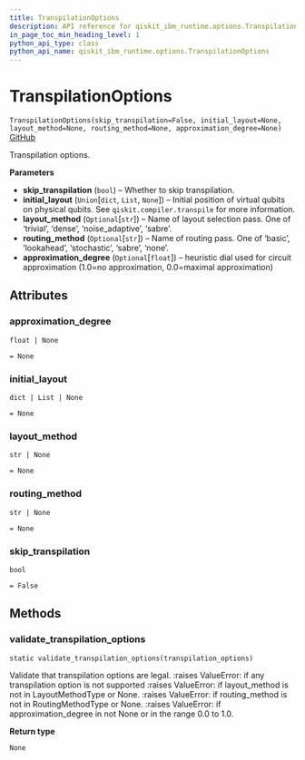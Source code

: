 ```yaml
---
title: TranspilationOptions
description: API reference for qiskit_ibm_runtime.options.TranspilationOptions
in_page_toc_min_heading_level: 1
python_api_type: class
python_api_name: qiskit_ibm_runtime.options.TranspilationOptions
---
```


# TranspilationOptions

<span id="qiskit_ibm_runtime.options.TranspilationOptions" />

`TranspilationOptions(skip_transpilation=False, initial_layout=None, layout_method=None, routing_method=None, approximation_degree=None)` [GitHub](https://github.com/qiskit/qiskit-ibm-runtime/tree/stable/0.20/qiskit_ibm_runtime/options/transpilation_options.py "view source code")

Transpilation options.

**Parameters**

*   **skip\_transpilation** (`bool`) – Whether to skip transpilation.
*   **initial\_layout** (`Union`\[`dict`, `List`, `None`]) – Initial position of virtual qubits on physical qubits. See `qiskit.compiler.transpile` for more information.
*   **layout\_method** (`Optional`\[`str`]) – Name of layout selection pass. One of ‘trivial’, ‘dense’, ‘noise\_adaptive’, ‘sabre’.
*   **routing\_method** (`Optional`\[`str`]) – Name of routing pass. One of ‘basic’, ‘lookahead’, ‘stochastic’, ‘sabre’, ‘none’.
*   **approximation\_degree** (`Optional`\[`float`]) – heuristic dial used for circuit approximation (1.0=no approximation, 0.0=maximal approximation)

## Attributes

<span id="qiskit_ibm_runtime.options.TranspilationOptions.approximation_degree" />

### approximation\_degree

`float | None`

`= None`

<span id="qiskit_ibm_runtime.options.TranspilationOptions.initial_layout" />

### initial\_layout

`dict | List | None`

`= None`

<span id="qiskit_ibm_runtime.options.TranspilationOptions.layout_method" />

### layout\_method

`str | None`

`= None`

<span id="qiskit_ibm_runtime.options.TranspilationOptions.routing_method" />

### routing\_method

`str | None`

`= None`

<span id="qiskit_ibm_runtime.options.TranspilationOptions.skip_transpilation" />

### skip\_transpilation

`bool`

`= False`

## Methods

### validate\_transpilation\_options

<span id="qiskit_ibm_runtime.options.TranspilationOptions.validate_transpilation_options" />

`static validate_transpilation_options(transpilation_options)`

Validate that transpilation options are legal. :raises ValueError: if any transpilation option is not supported :raises ValueError: if layout\_method is not in LayoutMethodType or None. :raises ValueError: if routing\_method is not in RoutingMethodType or None. :raises ValueError: if approximation\_degree in not None or in the range 0.0 to 1.0.

**Return type**

`None`

